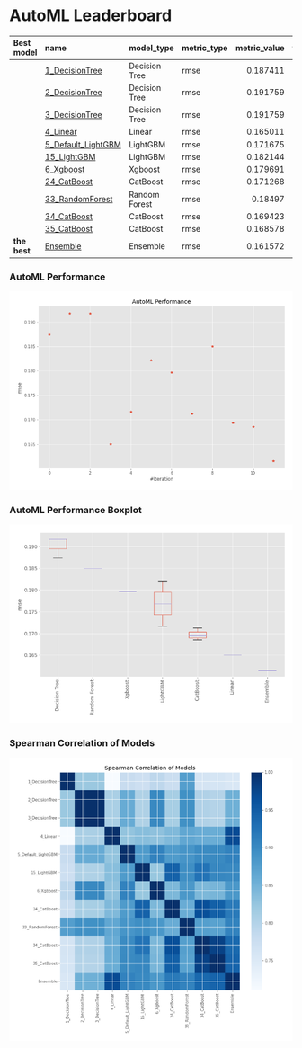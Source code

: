 # AutoML Leaderboard

| Best model   | name                                               | model_type    | metric_type   |   metric_value |   train_time |
|:-------------|:---------------------------------------------------|:--------------|:--------------|---------------:|-------------:|
|              | [1_DecisionTree](1_DecisionTree/README.md)         | Decision Tree | rmse          |       0.187411 |         0.38 |
|              | [2_DecisionTree](2_DecisionTree/README.md)         | Decision Tree | rmse          |       0.191759 |         0.42 |
|              | [3_DecisionTree](3_DecisionTree/README.md)         | Decision Tree | rmse          |       0.191759 |         0.39 |
|              | [4_Linear](4_Linear/README.md)                     | Linear        | rmse          |       0.165011 |         0.44 |
|              | [5_Default_LightGBM](5_Default_LightGBM/README.md) | LightGBM      | rmse          |       0.171675 |         0.82 |
|              | [15_LightGBM](15_LightGBM/README.md)               | LightGBM      | rmse          |       0.182144 |         0.57 |
|              | [6_Xgboost](6_Xgboost/README.md)                   | Xgboost       | rmse          |       0.179691 |         0.61 |
|              | [24_CatBoost](24_CatBoost/README.md)               | CatBoost      | rmse          |       0.171268 |         0.98 |
|              | [33_RandomForest](33_RandomForest/README.md)       | Random Forest | rmse          |       0.18497  |         0.7  |
|              | [34_CatBoost](34_CatBoost/README.md)               | CatBoost      | rmse          |       0.169423 |         1.38 |
|              | [35_CatBoost](35_CatBoost/README.md)               | CatBoost      | rmse          |       0.168578 |         0.83 |
| **the best** | [Ensemble](Ensemble/README.md)                     | Ensemble      | rmse          |       0.161572 |         0.29 |

### AutoML Performance
![AutoML Performance](ldb_performance.png)

### AutoML Performance Boxplot
![AutoML Performance Boxplot](ldb_performance_boxplot.png)

### Spearman Correlation of Models
![models spearman correlation](correlation_heatmap.png)

